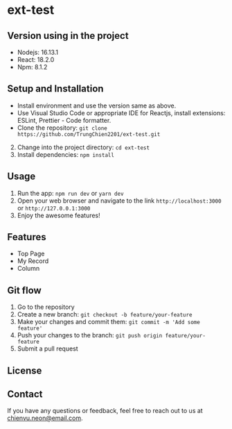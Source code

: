 # ext-test

## Version using in the project
- Nodejs: 16.13.1
- React: 18.2.0
- Npm: 8.1.2

## Setup and Installation

- Install environment and use the version same as above.
- Use Visual Studio Code or appropriate IDE for Reactjs, install extensions: ESLint, Prettier - Code formatter.
- Clone the repository: `git clone https://github.com/TrungChien2201/ext-test.git`
2. Change into the project directory: `cd ext-test`
3. Install dependencies: `npm install`

## Usage

1. Run the app: `npm run dev` or `yarn dev`
2. Open your web browser and navigate to the link `http://localhost:3000` or `http://127.0.0.1:3000`
3. Enjoy the awesome features!

## Features

- Top Page 
- My Record
- Column

## Git flow

1. Go to the repository
2. Create a new branch: `git checkout -b feature/your-feature`
3. Make your changes and commit them: `git commit -m 'Add some feature'`
4. Push your changes to the branch: `git push origin feature/your-feature`
5. Submit a pull request

## License

## Contact

If you have any questions or feedback, feel free to reach out to us at chienvu.neon@email.com.